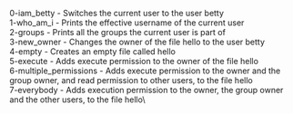 0-iam_betty		-  Switches the current user to the user betty\
1-who_am_i		-  Prints the effective username of the current user\
2-groups		-  Prints all the groups the current user is part of\
3-new_owner		-  Changes the owner of the file hello to the user betty\
4-empty			-  Creates an empty file called hello\
5-execute		-  Adds execute permission to the owner of the file hello\
6-multiple_permissions	-  Adds execute permission to the owner and the group owner, and read permission to other users, to the file hello\
7-everybody		-  Adds execution permission to the owner, the group owner and the other users, to the file hello\
